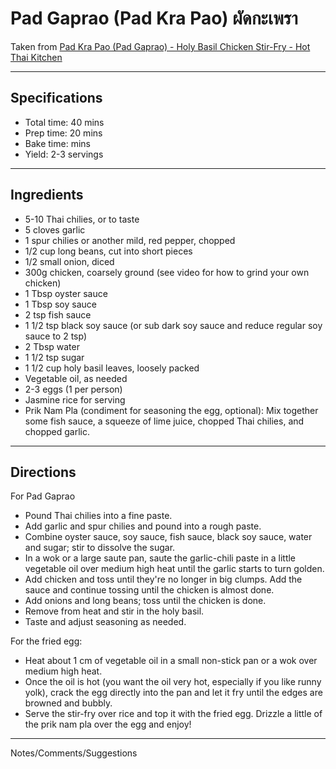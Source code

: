 # Pad Gaprao (Pad Kra Pao) ผัดกะเพรา

Taken from
[Pad Kra Pao (Pad Gaprao) - Holy Basil Chicken Stir-Fry - Hot Thai Kitchen](https://hot-thai-kitchen.com/holy-basil-stir-fry/)

---
## Specifications
- Total time: 40 mins
- Prep time: 20 mins
- Bake time:  mins
- Yield: 2-3 servings

---
## Ingredients

- 5-10 Thai chilies, or to taste
- 5 cloves garlic
- 1 spur chilies or another mild, red pepper, chopped
- 1/2 cup long beans, cut into short pieces
- 1/2 small onion, diced
- 300g chicken, coarsely ground (see video for how to grind your own chicken)
- 1 Tbsp oyster sauce
- 1 Tbsp soy sauce
- 2 tsp fish sauce
- 1 1/2 tsp black soy sauce (or sub dark soy sauce and reduce regular soy sauce to 2 tsp)
- 2 Tbsp water
- 1 1/2 tsp sugar
- 1 1/2  cup holy basil leaves, loosely packed
- Vegetable oil, as needed 
- 2-3 eggs (1 per person)
- Jasmine rice for serving
- Prik Nam Pla (condiment for seasoning the egg, optional): Mix together some fish sauce, a squeeze of lime juice, chopped Thai chilies, and chopped garlic.

---
## Directions

For Pad Gaprao
- Pound Thai chilies into a fine paste.
- Add garlic and spur chilies and pound into a rough paste.
- Combine oyster sauce, soy sauce, fish sauce, black soy sauce, water and sugar; stir to dissolve the sugar.
- In a wok or a large saute pan, saute the garlic-chili paste in a little vegetable oil over medium high heat until the garlic starts to turn golden.
- Add chicken and toss until they're no longer in big clumps. Add the sauce and continue tossing until the chicken is almost done.
- Add onions and long beans; toss until the chicken is done.
- Remove from heat and stir in the holy basil.
- Taste and adjust seasoning as needed.

For the fried egg:

- Heat about 1 cm of vegetable oil in a small non-stick pan or a wok over medium high heat.
- Once the oil is hot (you want the oil very hot, especially if you like runny yolk), crack the egg directly into the pan and let it fry until the edges are browned and bubbly.
- Serve the stir-fry over rice and top it with the fried egg. Drizzle a little of the prik nam pla over the egg and enjoy!

---
Notes/Comments/Suggestions

